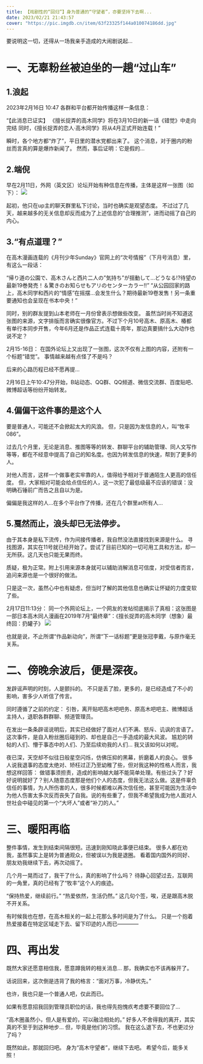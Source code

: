 ```yaml
---
title: 【戏剧性的“回归”】身为普通的“守望者”，亦要坚持下去啊...
date: 2023/02/21 21:43:57
cover: "https://pic.imgdb.cn/item/63f23325f144a010074186dd.jpg"
---
```


要说明这一切，还得从一场我亲手造成的大闹剧说起...

# 一、无辜粉丝被迫坐的一趟“过山车”
## 1.浪起
2023年2月16日 10:47
各群和平台都开始传播这样一条信息：

“【此消息已证实】
《擅长捉弄的高木同学》将在3月10日的新一话《错觉》中走向完结
同时，《擅长捉弄的恋人·高木同学》将从4月正式开始连载！”

瞬时，各个地方都“炸了”，平日里的潜水党都出来了。
这个消息，对于圈内的粉丝而言真的算是爆炸新闻了。
然而，事后证明：它是假的...

## 2.端倪
早在2月11日，外网（英文区）论坛开始有种信息在传播，主体是这样一张图（如下）：
![](https://pic.imgdb.cn/item/63f4cfc8f144a01007bf7dd1.png)

起初，他只在up主的聊天群里私下讨论，当时也确实是观望态度。
不过过了几天，越来越多的无关信息却反而成为了上述信息的“合理推测”，进而动摇了自己的内心。

## 3.“有点道理？”
在高木漫画连载的《月刊少年Sunday》官网上的“次号情报”（下月号消息）里，有这么一段话：

“帰り道の公園で、高木さんと西片二人の”気持ち”が揺動して…どうなる!?待望の最新19巻発売！＆驚きのお知らせもアリのセンターカラー!!”
“从公园回家的路上，高木同学和西片的“情感”在摇摆...会发生什么？期待最新19卷发售！另一条重要通知也会呈现在书本中央！”

同时，别的群友提到山本老师在一月份曾表示想做些改变。
虽然当时尚不知道这张图的来源，文字排版而言确实很像官方。不过下个月10号高木、原高木、椿都有单行本同步开售，今年6月还是作品正式连载十周年，那边真要搞什么大动作也说不定？

2月15-16日：
在国外论坛上又出现了一张图，这次不仅有上图的内容，还附有一个标题“错觉”。
事情越来越有点怪了不是吗？

后来的心路历程已经不愿再提...

2月16日上午10:47分开始，B站动态、QQ群、QQ频道、微信交流群、百度贴吧、微博超话等纷纷开始转发。

## 4.偏偏干这件事的是这个人
要是普通人，可能还不会掀起太大的风浪。
但，只是因为发信息的人，叫“牧丰086”。

过去几个月里，无论是消息、推图等等的转发、群聊平台的辅助管理、同人文写作等等，都在不经意中提高了自己的知名度。也因为转发信息的快速，帮到了更多的人。

对他人而言，这样一个做事老实牢靠的人，值得给予相对于普通陌生人更高的信任度。
但，大家相对可能会给点信任的人，这一次犯了最低级最不应该的错误：没明确石锤前广而告之且自以为是。

偏偏是我这样的人...在多个平台作了传播，还在几个群里at所有人...

## 5.戛然而止，浪头却已无法停步。
由于其本身是私下流传，作为间接传播者，我自然没法直接找到来源是什么。
寻找图源，其实在11号就已经开始了。尝试了目前已知的一切可用工具和方法，却一无所获。这几天也只能无果而终。

质疑，极为正常。附上引用来源本身就可以辅助消解消息可信度，对受信者而言，追问来源也是一个很好的做法。

只是这一次，虽然心中也有疑虑，但当时了解的其他信息也确实让怀疑的力度变软了些。

2月17日11:13分：
同一个外网论坛上，一个网友的发帖彻底揭示了真相：这张图是一部日本高木同人漫画在2019年7月“最终章”：《擅长捉弄的高木同学（想象）最终回：扔罐子》
![](https://pic.imgdb.cn/item/6404409ef144a01007402fbb.webp)

也就是说，不止所谓“作品新动向”，所谓“下一话标题”更是张冠李戴，与原作毫无关系。

# 二、傍晚余波后，便是深夜。

发辟谣声明的时刻，人是颤抖的。
不只是丢了脸，更多的，是已经造成了不小的影响，害多少人听信了传言。

同时遵循了之前的约定：
引咎，离开贴吧高木吧吧务、原高木吧吧主、微博超话主持人，退职各群群聊、频道管理员。

在发出一条条辟谣说明后，其实已经做好了面对人们不满、怒斥、讥讽的言语了。
这次事件，是自入粉丝圈后碰到的、却也是自己一手造成的最大风波。
尴尬的转帖的人们、懵于事态中的人们、乃至后续劝我的人们...
我又该如何以对呢。

夜已深，天空却不似往日般星空闪烁，仿佛压抑的黑幕，折磨着人的良心。
很多人说我退事的态度太绝对、矫枉过正乃至幼稚了些，但对我这种的性格人而言，我想这样回答：
做错事须担责，造成的影响越大越不能简单处理。有些过头了？好好说明就好了？别人随意态度那是他们个人的态度，但我无法这么做。这是件辜负信任的事情，为人所伤害的人，很多时候都难以再次信任他，甚至可能因为生活中为他人伤害太多次反而丧失了自我。说的有些重了，但我不希望我成为他人面对人世社会中碰见的第一个“大坏人”或者“补刀的人。”

# 三、暖阳再临

整件事情，发生到结束间隔很短。迅速到刚知晓此事便已结束。
很多人都在劝我，虽然事实上是转为普通观众，但被误以为我是退圈。
看着国内国外的同好、朋友劝我继续下去，再次动摇了。

几个月一晃而过了，我干了什么，真的影响了什么吗？
待静心回望过去，互联网的一角里，真的已经有了“牧丰”这个人的痕迹。

“保持热爱，继续前行。”
“热爱依然，生活仍然。”
这几句个签，唉，还是跟高木脱不开关系。

有时候我也在想，在高木相关的一起上花那么多时间是为了什么。
只是一个抱着热爱接着在特定区域走下去、留下印迹的人而已————

# 四、再出发
既然大家还愿意相信我，愿意蹲我转的相关消息...
那，我确实也不该再躲开了。

话说回来，这次倒是违背了我的格言：“面对万事，冷静优先。”

也许，我也只是一个普通人吧，仅此而已。

如果有愿意招我回到管理员职位的话，我也得先抱愧疚考虑要不要回位了...

“高木圈虽然小，但人是有爱的，可以融洽相处的。”
好多人不舍得我的离开，其实真的不至于到这种地步...
但，毕竟是他们的习惯。
我在这么退下去，不也更过分了吗？

既然如此，那就回归吧。
身为“高木守望者”，继续下去吧。
希望今后，能多关照！
